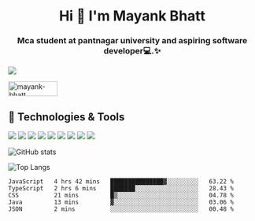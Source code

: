 <h1 align="center">Hi 👋 I'm Mayank Bhatt</h1>
<h3 align="center">Mca student at pantnagar university and aspiring software developer💻.✨</h3>

![](https://visitor-badge.laobi.icu/badge?page_id=mayankbhatt07141.mayankbhatt07141)

<a href="https://www.linkedin.com/in/mayankbhatt07141/" target="blank"><img align="center" src="https://img.shields.io/badge/LinkedIn-0077B5?style=for-the-badge&logo=linkedin&logoColor=white" alt="mayank-bhatt" height="30" width="100" /></a>

## 🔧 Technologies & Tools

![](https://img.shields.io/badge/Visual_Studio_Code-0078D4?style=for-the-badge&logo=visual%20studio%20code&logoColor=white)
![](https://img.shields.io/badge/C-00599C?style=for-the-badge&logo=c&logoColor=white)
![](https://img.shields.io/badge/Java-ED8B00?style=for-the-badge&logo=java&logoColor=white)
![]( https://img.shields.io/badge/JavaScript-323330?style=for-the-badge&logo=javascript&logoColor=F7DF1E)
![]( https://img.shields.io/badge/CSS-239120?&style=for-the-badge&logo=css3&logoColor=white)
![]( https://img.shields.io/badge/HTML-239120?style=for-the-badge&logo=html5&logoColor=white)
![]( https://img.shields.io/badge/MySQL-00000F?style=for-the-badge&logo=mysql&logoColor=white)
![]( https://img.shields.io/badge/React-20232A?style=for-the-badge&logo=react&logoColor=61DAFB)
![]( https://img.shields.io/badge/Redux-593D88?style=for-the-badge&logo=redux&logoColor=white)


<!-- git stats -->
![GitHub stats](https://github-readme-stats.vercel.app/api?username=mayankbhatt07141&show_icons=true&theme=tokyonight)
<!-- most used languages -->
![Top Langs](https://github-readme-stats.vercel.app/api/top-langs/?username=mayankbhatt07141&theme=tokyonight)
<!-- wakatime stats -->
<!--START_SECTION:waka-->
```text
JavaScript   4 hrs 42 mins   ███████████████▓░░░░░░░░░   63.22 % 
TypeScript   2 hrs 6 mins    ███████░░░░░░░░░░░░░░░░░░   28.43 % 
CSS          21 mins         █▒░░░░░░░░░░░░░░░░░░░░░░░   04.78 % 
Java         13 mins         ▓░░░░░░░░░░░░░░░░░░░░░░░░   03.06 % 
JSON         2 mins          ░░░░░░░░░░░░░░░░░░░░░░░░░   00.48 % 
```
<!--END_SECTION:waka-->

